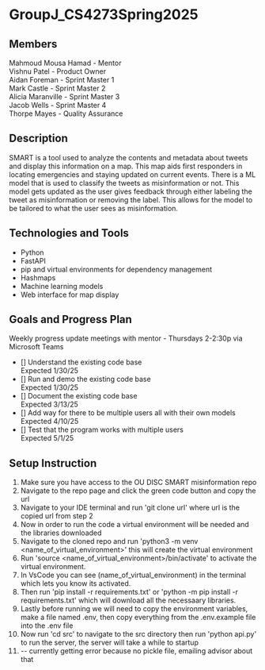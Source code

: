 # GroupJ_CS4273Spring2025

## Members
Mahmoud Mousa Hamad - Mentor  
Vishnu Patel - Product Owner  
Aidan Foreman - Sprint Master 1  
Mark Castle - Sprint Master 2  
Alicia Maranville - Sprint Master 3  
Jacob Wells - Sprint Master 4  
Thorpe Mayes - Quality Assurance

## Description
SMART is a tool used to analyze the contents and metadata about tweets and display this information on a map. This map aids first responders in locating emergencies and staying updated on current events. There is a ML model that is used to classify the tweets as misinformation or not. This model gets updated as the user gives feedback through either labeling the tweet as misinformation or removing the label. This allows for the model to be tailored to what the user sees as misinformation.  

## Technologies and Tools

- Python
- FastAPI
- pip and virtual environments for dependency management
- Hashmaps
- Machine learning models
- Web interface for map display

## Goals and Progress Plan 
Weekly progress update meetings with mentor - Thursdays 2-2:30p via Microsoft Teams

- [] Understand the existing code base  
  Expected 1/30/25
- [] Run and demo the existing code base  
  Expected 1/30/25
- [] Document the existing code base  
  Expected 3/13/25
- [] Add way for there to be multiple users all with their own models  
  Expected 4/10/25
- [] Test that the program works with multiple users  
  Expected 5/1/25

## Setup Instruction

1. Make sure you have access to the OU DISC SMART misinformation repo
2. Navigate to the repo page and click the green code button and copy the url
3. Navigate to your IDE terminal and run
    'git clone url'
where url is the copied url from step 2
5. Now in order to run the code a virtual environment will be needed and the libraries downloaded
6. Navigate to the cloned repo and run 'python3 -m venv <name_of_virtual_environment>' this will create the virtual environment
7. Run 'source <name_of_virtual_environment>/bin/activate' to activate the virtual environment.
8. In VsCode you can see (name_of_virtual_environment) in the terminal which lets you know its activated.
9. Then run 'pip install -r requirements.txt' or 'python -m pip install -r requirements.txt' which will download all the necessaary libraries.
10. Lastly before running we will need to copy the environment variables, make a file named .env, then copy everything from the .env.example file into the .env file
11. Now run 'cd src' to navigate to the src directory then run 'python api.py' to run the server, the server will take a while to startup
12. -- currently getting error because no pickle file, emailing advisor about that
